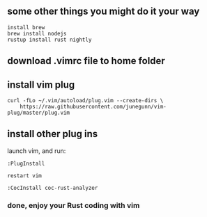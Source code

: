 ## some other things you might do it your way
```shell
install brew
brew install nodejs
rustup install rust nightly
```

## download .vimrc file to home folder

## install vim plug
```shell
curl -fLo ~/.vim/autoload/plug.vim --create-dirs \
    https://raw.githubusercontent.com/junegunn/vim-plug/master/plug.vim

```

## install other plug ins
launch vim, and run:
```
:PlugInstall

restart vim

:CocInstall coc-rust-analyzer
```

### done, enjoy your Rust coding with vim
